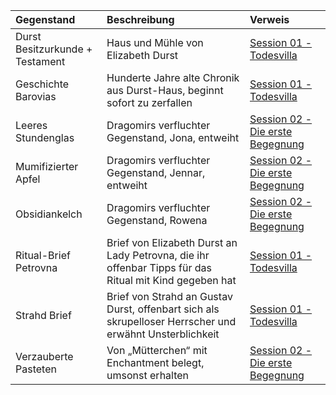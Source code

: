 | Gegenstand | Beschreibung | Verweis |
|:------------|:----------------|:----------------|
| Durst Besitzurkunde + Testament | Haus und Mühle von Elizabeth Durst | [Session 01 - Todesvilla](https://lolindhir.github.io/PnP/campaigns/strahd/sessions/session001) |
| Geschichte Barovias | Hunderte Jahre alte Chronik aus Durst-Haus, beginnt sofort zu zerfallen | [Session 01 - Todesvilla](https://lolindhir.github.io/PnP/campaigns/strahd/sessions/session001) |
| Leeres Stundenglas | Dragomirs verfluchter Gegenstand, Jona, entweiht | [Session 02 - Die erste Begegnung](https://lolindhir.github.io/PnP/campaigns/strahd/sessions/session002) |
| Mumifizierter Apfel | Dragomirs verfluchter Gegenstand, Jennar, entweiht | [Session 02 - Die erste Begegnung](https://lolindhir.github.io/PnP/campaigns/strahd/sessions/session002) |
| Obsidiankelch | Dragomirs verfluchter Gegenstand, Rowena | [Session 02 - Die erste Begegnung](https://lolindhir.github.io/PnP/campaigns/strahd/sessions/session002) |
| Ritual-Brief Petrovna | Brief von Elizabeth Durst an Lady Petrovna, die ihr offenbar Tipps für das Ritual mit Kind gegeben hat | [Session 01 - Todesvilla](https://lolindhir.github.io/PnP/campaigns/strahd/sessions/session001) |
| Strahd Brief  | Brief von Strahd an Gustav Durst, offenbart sich als skrupelloser Herrscher und erwähnt Unsterblichkeit | [Session 01 - Todesvilla](https://lolindhir.github.io/PnP/campaigns/strahd/sessions/session001) |
| Verzauberte Pasteten | Von „Mütterchen“ mit Enchantment belegt, umsonst erhalten | [Session 02 - Die erste Begegnung](https://lolindhir.github.io/PnP/campaigns/strahd/sessions/session002) |
